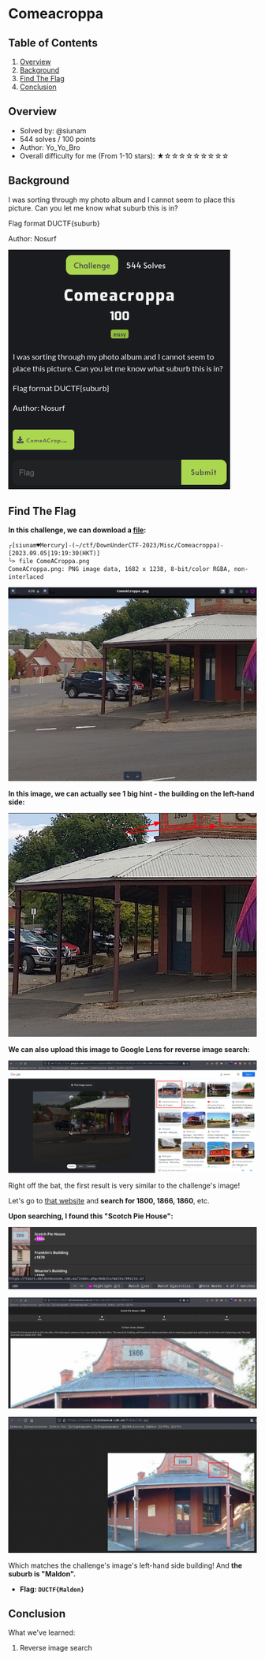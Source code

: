 # Comeacroppa

## Table of Contents

1. [Overview](#overview)
2. [Background](#background)
3. [Find The Flag](#find-the-flag)
4. [Conclusion](#conclusion)

## Overview

- Solved by: @siunam
- 544 solves / 100 points
- Author: Yo_Yo_Bro
- Overall difficulty for me (From 1-10 stars): ★☆☆☆☆☆☆☆☆☆

## Background

I was sorting through my photo album and I cannot seem to place this picture. Can you let me know what suburb this is in?

Flag format DUCTF{suburb}

Author: Nosurf

![](https://raw.githubusercontent.com/siunam321/CTF-Writeups/main/DownUnderCTF-2023/images/Pasted%20image%2020230905191850.png)

## Find The Flag

**In this challenge, we can download a [file](https://github.com/siunam321/CTF-Writeups/blob/main/DownUnderCTF-2023/osint/Comeacroppa/ComeACroppa.png):**
```shell
┌[siunam♥Mercury]-(~/ctf/DownUnderCTF-2023/Misc/Comeacroppa)-[2023.09.05|19:19:30(HKT)]
└> file ComeACroppa.png    
ComeACroppa.png: PNG image data, 1682 x 1238, 8-bit/color RGBA, non-interlaced
```

![](https://raw.githubusercontent.com/siunam321/CTF-Writeups/main/DownUnderCTF-2023/images/Pasted%20image%2020230905191946.png)

**In this image, we can actually see 1 big hint - the building on the left-hand side:** 

![](https://raw.githubusercontent.com/siunam321/CTF-Writeups/main/DownUnderCTF-2023/images/Pasted%20image%2020230905192134.png)

**We can also upload this image to Google Lens for reverse image search:**

![](https://raw.githubusercontent.com/siunam321/CTF-Writeups/main/DownUnderCTF-2023/images/Pasted%20image%2020230905192249.png)

Right off the bat, the first result is very similar to the challenge's image!

Let's go to [that website](https://tours.maldonmuseum.com.au/index.php/mobile/walks/9) and **search for 1800, 1866, 1860**, etc.

**Upon searching, I found this "Scotch Pie House":**

![](https://raw.githubusercontent.com/siunam321/CTF-Writeups/main/DownUnderCTF-2023/images/Pasted%20image%2020230905192646.png)

![](https://raw.githubusercontent.com/siunam321/CTF-Writeups/main/DownUnderCTF-2023/images/Pasted%20image%2020230905192707.png)

![](https://raw.githubusercontent.com/siunam321/CTF-Writeups/main/DownUnderCTF-2023/images/Pasted%20image%2020230905192723.png)

Which matches the challenge's image's left-hand side building! And **the suburb is "Maldon".**

- **Flag: `DUCTF{Maldon}`**

## Conclusion

What we've learned:

1. Reverse image search